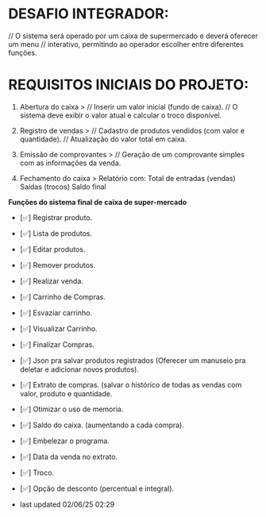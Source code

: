 # DESAFIO INTEGRADOR:
// O sistema será operado por um caixa de supermercado e deverá oferecer um menu
// interativo, permitindo ao operador escolher entre diferentes funções.
# REQUISITOS INICIAIS DO PROJETO: 

1. Abertura do caixa >
// Inserir um valor inicial (fundo de caixa).
// O sistema deve exibir o valor atual e calcular o troco disponível.

2. Registro de vendas >
// Cadastro de produtos vendidos (com valor e quantidade).
// Atualização do valor total em caixa.

3.  Emissão de comprovantes >
//  Geração de um comprovante simples com as informações da venda.

4.  Fechamento do caixa >
Relatório com:
Total de entradas (vendas)
Saídas (trocos)
Saldo final

**Funções do sistema final de caixa de super-mercado**
* [✅] Registrar produto.
* [✅] Lista de produtos.
* [✅] Editar produtos.
* [✅] Remover produtos.
* [✅] Realizar venda.
* [✅] Carrinho de Compras.
* [✅] Esvaziar carrinho.
* [✅] Visualizar Carrinho.
* [✅] Finalizar Compras.
* [✅] Json pra salvar produtos registrados (Oferecer um manuseio pra deletar e adicionar novos produtos).
* [✅] Extrato de compras. (salvar o histórico de todas as vendas com valor, produto e quantidade.
* [✅] Otimizar o uso de memoria.
* [✅] Saldo do caixa. (aumentando a cada compra).
* [✅] Embelezar o programa.
* [✅] Data da venda no extrato.
* [✅] Troco.
* [✅] Opção de desconto (percentual e integral).

* last updated 02/06/25 02:29
